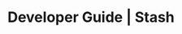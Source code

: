 ---
title: Developer Guide | Stash
description: Stash Developer Guide
menu:
  product_stash_0.6.1:
    identifier: developer-guide
    name: Developer Guide
    parent: setup
    weight: 40
menu_name: product_stash_0.6.1
---